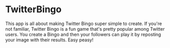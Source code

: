 # TwitterBingo

This app is all about making Twitter Bingo super simple to create. If you're not familiar, Twitter Bingo is a fun game that's pretty popular among Twitter users. You create a Bingo and then your followers can play it by reposting your image with their results. Easy peasy!
